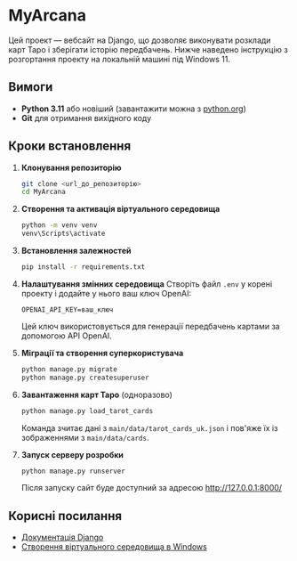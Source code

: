 # MyArcana

Цей проект — вебсайт на Django, що дозволяє виконувати розклади карт Таро і зберігати історію передбачень. Нижче наведено інструкцію з розгортання проекту на локальній машині під Windows 11.

## Вимоги

- **Python 3.11** або новіший (завантажити можна з [python.org](https://www.python.org/downloads/windows/))
- **Git** для отримання вихідного коду

## Кроки встановлення

1. **Клонування репозиторію**
   ```bash
   git clone <url_до_репозиторію>
   cd MyArcana
   ```

2. **Створення та активація віртуального середовища**
   ```bash
   python -m venv venv
   venv\Scripts\activate
   ```

3. **Встановлення залежностей**
   ```bash
   pip install -r requirements.txt
   ```

4. **Налаштування змінних середовища**
   Створіть файл `.env` у корені проекту і додайте у нього ваш ключ OpenAI:
   ```
   OPENAI_API_KEY=ваш_ключ
   ```
   Цей ключ використовується для генерації передбачень картами за допомогою API OpenAI.

5. **Міграції та створення суперкористувача**
   ```bash
   python manage.py migrate
   python manage.py createsuperuser
   ```

6. **Завантаження карт Таро** (одноразово)
   ```bash
   python manage.py load_tarot_cards
   ```
   Команда зчитає дані з `main/data/tarot_cards_uk.json` і пов'яже їх із зображеннями з `main/data/cards`.

7. **Запуск серверу розробки**
   ```bash
   python manage.py runserver
   ```
   Після запуску сайт буде доступний за адресою http://127.0.0.1:8000/

## Корисні посилання

- [Документація Django](https://docs.djangoproject.com/en/5.2/)
- [Створення віртуального середовища в Windows](https://docs.python.org/3/library/venv.html)
  
